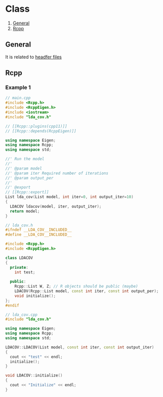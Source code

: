 # Class

1. [General](#general)
2. [Rcpp](#rcpp)

## General
It is related to [headfer files](https://github.com/Shusei-E/Code_Tips/blob/master/C-Cpp/HeaderFiles.md)

## Rcpp
### Example 1
```cpp
// main.cpp
#include <Rcpp.h>
#include <RcppEigen.h>
#include <iostream>
#include "lda_cov.h"

// [[Rcpp::plugins(cpp11)]]
// [[Rcpp::depends(RcppEigen)]]

using namespace Eigen;
using namespace Rcpp;
using namespace std;

//' Run the model
//'
//' @param model
//' @param iter Required number of iterations
//' @param output_per
//'
//' @export
// [[Rcpp::export]]
List lda_cov(List model, int iter=0, int output_iter=10)
{
  LDACOV ldacov(model, iter, output_iter);
  return model;
}
```

```cpp
// lda_cov.h
#ifndef __LDA_COV__INCLUDED__
#define __LDA_COV__INCLUDED__

#include <Rcpp.h>
#include <RcppEigen.h>

class LDACOV
{
  private:
    int test;
  
  public:
    Rcpp::List W, Z; // R objects should be public (maybe)
    LDACOV(Rcpp::List model, const int iter, const int output_per);
    void initialize();
};
#endif
```

```cpp
// lda_cov.cpp
#include "lda_cov.h"

using namespace Eigen;
using namespace Rcpp;
using namespace std;

LDACOV::LDACOV(List model, const int iter, const int output_iter)
{
  cout << "test" << endl;
  initialize();
}

void LDACOV::initialize()
{
  cout << "Initialize" << endl;
}
```
